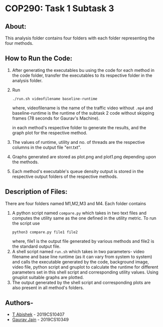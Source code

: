 # COP290: Task 1 Subtask 3

## About:
This analysis folder contains four folders with each folder representing the four methods.


## How to Run the Code:
1. After generating the executables bu using the code for each method in the code folder, transfer the executables to its respective folder in the analysis folder.
2. Run 
    ```
    ./run.sh videofilename baseline-runtime
    ```
    where, videofilename is the name of the traffic video without ```.mp4``` and baseline-runtime is the runtime of the subtask 2 code without skipping frames (78 seconds for Gaurav's Machine).

    in each method's respective folder to generate the results, and the graph plot for the respective method.
3.  The values of runtime, utility and no. of threads are the respective columns in the output file "err.txt".
4.  Graphs generated are stored as plot.png and plot1.png depending upon the methods.
5.  Each method's executable's queue density output is stored in the respective output folders of the respective methods.

## Description of Files:
There are four folders named M1,M2,M3 and M4. Each folder contains

1. A python script named ```compare.py``` which takes in two text files and computes the utility same as the one defined in the utility metric. To run the script use
    ```
    python3 compare.py file1 file2
    ```
    where, file1 is the output file generated by various methods and file2 is the standard output file.
2. A shell script named ```run.sh``` which takes in two parameters- video filename and base line runtime (as it can vary from system to system) and calls the executable generated by the code, background image, video file, python script and gnuplot to calculate the runtime for different parameters set in this shell script and corresponding utility values. Using gnuplot suitable graphs are plotted.
3. The output generated by the shell script and corresponding plots are also present in all method's folders.
## Authors-

* [T Abishek](https://github.com/abishek2188/) -   2019CS10407
* [Gaurav Jain](https://github.com/GAURAV-28)   -   2019CS10349

